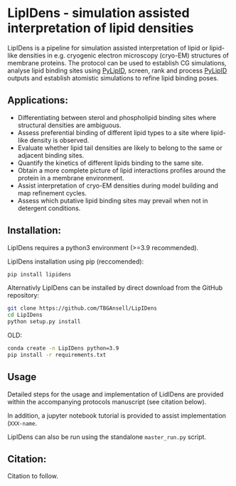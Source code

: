 # LipIDens - simulation assisted interpretation of lipid densities 

LipIDens is a pipeline for simulation assisted interpretation of lipid or lipid-like densities in e.g. cryogenic electron microscopy (cryo-EM) structures of membrane proteins. The protocol can be used to establish CG simulations, analyse lipid binding sites using [PyLipID](https://github.com/wlsong/PyLipID), screen, rank and process [PyLipID](https://github.com/wlsong/PyLipID) outputs and establish atomistic simulations to refine lipid binding poses.

## Applications:
- Differentiating between sterol and phospholipid binding sites where structural densities are ambiguous. 
- Assess preferential binding of different lipid types to a site where lipid-like density is observed.
- Evaluate whether lipid tail densities are likely to belong to the same or adjacent binding sites. 
- Quantify the kinetics of different lipids binding to the same site.
- Obtain a more complete picture of lipid interactions profiles around the protein in a membrane environment. 
- Assist interpretation of cryo-EM densities during model building and map refinement cycles. 
- Assess which putative lipid binding sites may prevail when not in detergent conditions. 

## Installation:

LipIDens requires a python3 environment (>=3.9 recommended). 

LipIDens installation using pip (reccomended):
```bash
pip install lipidens
```
Alternativly LipIDens can be installed by direct download from the GitHub repository:
```bash
git clone https://github.com/TBGAnsell/LipIDens
cd LipIDens
python setup.py install
```
OLD:
```bash
conda create -n LipIDens python=3.9
pip install -r requirements.txt
```
## Usage

Detailed steps for the usage and implementation of LidIDens are provided within the accompanying protocols manuscript (see citation below). 

In addition, a jupyter notebook tutorial is provided to assist implementation (`XXX-name`. 

LipIDens can also be run using the standalone `master_run.py` script.  


## Citation:

Citation to follow. 


